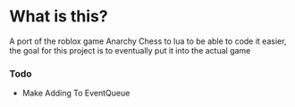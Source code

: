 # What is this?
A port of the roblox game Anarchy Chess to lua to be able to code it easier, the goal for this project is to eventually put it into the actual game

### Todo
- Make Adding To EventQueue
